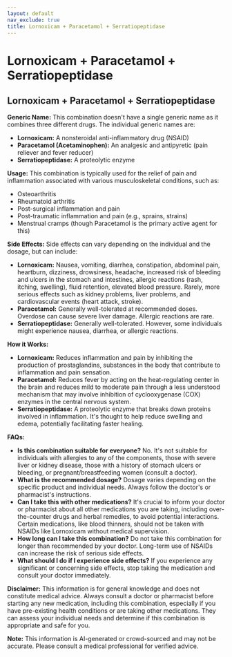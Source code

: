 ```yaml
---
layout: default
nav_exclude: true
title: Lornoxicam + Paracetamol + Serratiopeptidase
---
```


# Lornoxicam + Paracetamol + Serratiopeptidase

## Lornoxicam + Paracetamol + Serratiopeptidase

**Generic Name:**  This combination doesn't have a single generic name as it combines three different drugs. The individual generic names are:

* **Lornoxicam:** A nonsteroidal anti-inflammatory drug (NSAID)
* **Paracetamol (Acetaminophen):** An analgesic and antipyretic (pain reliever and fever reducer)
* **Serratiopeptidase:** A proteolytic enzyme


**Usage:** This combination is typically used for the relief of pain and inflammation associated with various musculoskeletal conditions, such as:

* Osteoarthritis
* Rheumatoid arthritis
* Post-surgical inflammation and pain
* Post-traumatic inflammation and pain (e.g., sprains, strains)
* Menstrual cramps (though Paracetamol is the primary active agent for this)


**Side Effects:**  Side effects can vary depending on the individual and the dosage, but can include:

* **Lornoxicam:** Nausea, vomiting, diarrhea, constipation, abdominal pain, heartburn, dizziness, drowsiness, headache, increased risk of bleeding and ulcers in the stomach and intestines, allergic reactions (rash, itching, swelling), fluid retention, elevated blood pressure.  Rarely, more serious effects such as kidney problems, liver problems, and cardiovascular events (heart attack, stroke).
* **Paracetamol:**  Generally well-tolerated at recommended doses.  Overdose can cause severe liver damage.  Allergic reactions are rare.
* **Serratiopeptidase:** Generally well-tolerated.  However, some individuals might experience nausea, diarrhea, or allergic reactions.


**How it Works:**

* **Lornoxicam:**  Reduces inflammation and pain by inhibiting the production of prostaglandins, substances in the body that contribute to inflammation and pain sensation.
* **Paracetamol:** Reduces fever by acting on the heat-regulating center in the brain and reduces mild to moderate pain through a less understood mechanism that may involve inhibition of cyclooxygenase (COX) enzymes in the central nervous system.
* **Serratiopeptidase:**  A proteolytic enzyme that breaks down proteins involved in inflammation. It's thought to help reduce swelling and edema, potentially facilitating faster healing.


**FAQs:**

* **Is this combination suitable for everyone?** No.  It's not suitable for individuals with allergies to any of the components, those with severe liver or kidney disease, those with a history of stomach ulcers or bleeding, or pregnant/breastfeeding women (consult a doctor).
* **What is the recommended dosage?**  Dosage varies depending on the specific product and individual needs. Always follow the doctor's or pharmacist's instructions.
* **Can I take this with other medications?**  It's crucial to inform your doctor or pharmacist about all other medications you are taking, including over-the-counter drugs and herbal remedies, to avoid potential interactions.  Certain medications, like blood thinners, should not be taken with NSAIDs like Lornoxicam without medical supervision.
* **How long can I take this combination?**  Do not take this combination for longer than recommended by your doctor. Long-term use of NSAIDs can increase the risk of serious side effects.
* **What should I do if I experience side effects?**  If you experience any significant or concerning side effects, stop taking the medication and consult your doctor immediately.

**Disclaimer:** This information is for general knowledge and does not constitute medical advice.  Always consult a doctor or pharmacist before starting any new medication, including this combination, especially if you have pre-existing health conditions or are taking other medications.  They can assess your individual needs and determine if this combination is appropriate and safe for you.


**Note:** This information is AI-generated or crowd-sourced and may not be accurate. Please consult a medical professional for verified advice.